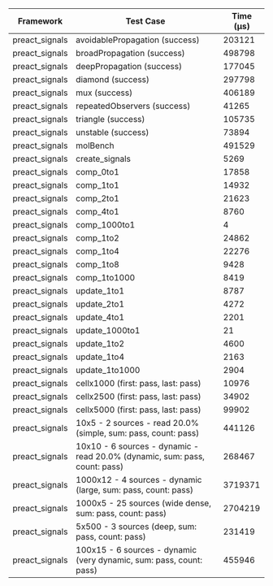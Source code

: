 | Framework | Test Case | Time (μs) |
| --- | --- | --- |
| preact_signals | avoidablePropagation (success) | 203121 |
| preact_signals | broadPropagation (success) | 498798 |
| preact_signals | deepPropagation (success) | 177045 |
| preact_signals | diamond (success) | 297798 |
| preact_signals | mux (success) | 406189 |
| preact_signals | repeatedObservers (success) | 41265 |
| preact_signals | triangle (success) | 105735 |
| preact_signals | unstable (success) | 73894 |
| preact_signals | molBench | 491529 |
| preact_signals | create_signals | 5269 |
| preact_signals | comp_0to1 | 17858 |
| preact_signals | comp_1to1 | 14932 |
| preact_signals | comp_2to1 | 21623 |
| preact_signals | comp_4to1 | 8760 |
| preact_signals | comp_1000to1 | 4 |
| preact_signals | comp_1to2 | 24862 |
| preact_signals | comp_1to4 | 22276 |
| preact_signals | comp_1to8 | 9428 |
| preact_signals | comp_1to1000 | 8419 |
| preact_signals | update_1to1 | 8787 |
| preact_signals | update_2to1 | 4272 |
| preact_signals | update_4to1 | 2201 |
| preact_signals | update_1000to1 | 21 |
| preact_signals | update_1to2 | 4600 |
| preact_signals | update_1to4 | 2163 |
| preact_signals | update_1to1000 | 2904 |
| preact_signals | cellx1000 (first: pass, last: pass) | 10976 |
| preact_signals | cellx2500 (first: pass, last: pass) | 34902 |
| preact_signals | cellx5000 (first: pass, last: pass) | 99902 |
| preact_signals | 10x5 - 2 sources - read 20.0% (simple, sum: pass, count: pass) | 441126 |
| preact_signals | 10x10 - 6 sources - dynamic - read 20.0% (dynamic, sum: pass, count: pass) | 268467 |
| preact_signals | 1000x12 - 4 sources - dynamic (large, sum: pass, count: pass) | 3719371 |
| preact_signals | 1000x5 - 25 sources (wide dense, sum: pass, count: pass) | 2704219 |
| preact_signals | 5x500 - 3 sources (deep, sum: pass, count: pass) | 231419 |
| preact_signals | 100x15 - 6 sources - dynamic (very dynamic, sum: pass, count: pass) | 455946 |
